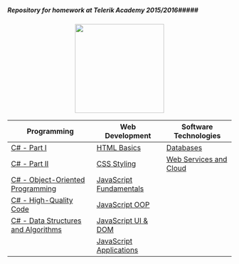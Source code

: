 ##### Repository for homework at Telerik Academy 2015/2016#####

<p align="center"><a href="http://telerikacademy.com/"target="_blank"><img src="http://media-cache-ak0.pinimg.com/736x/13/2c/5f/132c5f8119bf4138c09dde621c8f1dd6.jpg" width="200"/></a></p>

| Programming                                                                 | Web Development                                     | Software Technologies
| --------------------------------------------------------------------------- | --------------------------------------------------- | -------------------------------------------------------------- |
| <a href=https://github.com/zvet80/TelerikAcademyHomework/tree/master/01.C%231 target="_blank">C# - Part I</a>                                              | <a href=https://github.com/zvet80/TelerikAcademyHomework/tree/master/04.HTML target="_blank">HTML Basics</a>                         | <a href=https://github.com/zvet80/TelerikAcademyHomework/tree/master/11.Databases target="_blank">Databases</a>                                        
| <a href=https://github.com/zvet80/TelerikAcademyHomework/tree/master/02.C%232 target="_blank">C# - Part II</a>                                                 | <a href=https://github.com/zvet80/TelerikAcademyHomework/tree/master/05.CSS target="_blank">CSS Styling</a>                         | <a href=https://github.com/zvet80/TelerikAcademyHomework/tree/master/13.Web%20Services%20and%20Cloud target="_blank">Web Services and Cloud</a> 
| <a href=https://github.com/zvet80/TelerikAcademyHomework/tree/master/03.C%23%20OOP target="_blank">C# - Object-Oriented Programming</a>        | <a href=https://github.com/zvet80/TelerikAcademyHomework/tree/master/06.JS target="_blank">JavaScript Fundamentals</a> 
| <a href=https://github.com/zvet80/TelerikAcademyHomework/tree/master/08.High%20Quality%20Code target="_blank">C# - High-Quality Code</a>                            | <a href=https://github.com/zvet80/TelerikAcademyHomework/tree/master/07.JS%20OOP target="_blank">JavaScript OOP</a>          
| <a href=https://github.com/zvet80/TelerikAcademyHomework/tree/master/12.Data%20Structures%20and%20Algorithms target="_blank">C# - Data Structures and Algorithms</a>  | <a href=https://github.com/zvet80/TelerikAcademyHomework/tree/master/09.JS%20DOM%26UI target="_blank">JavaScript UI & DOM</a>                   
                                                                              | <a href=https://github.com/zvet80/TelerikAcademyHomework/tree/master/10.JS%20Apps target="_blank">JavaScript Applications</a> 


